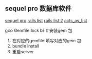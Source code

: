 ## sequel pro 数据库软件 
 [sequel pro]( https://www.sequelpro.com/)
[rails list](http://noobonrails.blogspot.jp/2007/02/actsaslist-makes-lists-drop-dead-easy.html)
[rails list 2](https://c9.io/tek_knowledge/acts_as_list)
[acts_as_list](https://github.com/swanandp/acts_as_list)

gco Gemfile.lock
bi
＃安装gem 包
  1.  在对应的gemfile 填写对应的gem 包
  2.  bundle install
  3.  重启server

